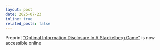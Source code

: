```yaml
---
layout: post
date: 2025-07-23
inline: true
related_posts: false
---
```


Preprint ["Optimal Information Disclosure In A Stackelberg Game"](https://papers.ssrn.com/sol3/papers.cfm?abstract_id=5340055) is now accessible online

